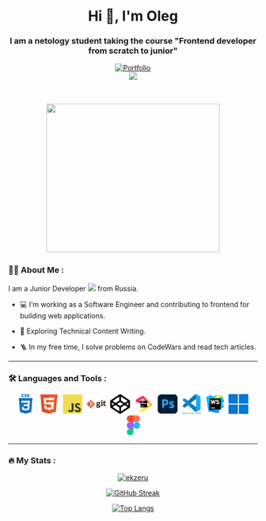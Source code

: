 <h1 align="center">Hi 👋, I'm Oleg</h1>
<h3 align="center">I am a netology student taking the course "Frontend developer from scratch to junior"</h3>
<div align="center">
<a href="https://github.com/ekZeRu/Portfolio"><img src="https://media.giphy.com/media/v1.Y2lkPTc5MGI3NjExa3ZiZzNzd2pyYXl0NTM1aHBrNW83M2xxeDNrNndlZGI4bmZtNWd4diZlcD12MV9pbnRlcm5hbF9naWZfYnlfaWQmY3Q9cw/OItOs8W4NpOTSPwZwU/giphy.gif" width="100" alt="Portfolio"></a>
</div>

<div id="header" align="center">
  <img src="https://media.giphy.com/media/3kPDmoWdBpQPNhCnUG/giphy.gif" width="100"/>
</div>

<p align="center"><img src="https://komarev.com/ghpvc/?username=ekzeru&style=flat-square&color=blue" alt=""/></p>

<div align="center">
  <img src="https://media.giphy.com/media/73kKE9yqx9gSZDaB2e/giphy.gif" width="350" height="300"/>
</div>

### :man_technologist: About Me :
I am a Junior Developer <img src="https://media.giphy.com/media/WUlplcMpOCEmTGBtBW/giphy.gif" width="30"> from Russia.

- :computer: I’m working as a Software Engineer and contributing to frontend for building web applications.

- :open_book: Exploring Technical Content Writing.

- :ladder: In my free time, I solve problems on CodeWars and read tech articles.

---

### :hammer_and_wrench: Languages and Tools :

<div align="center">
  <img src="https://github.com/devicons/devicon/blob/master/icons/css3/css3-plain-wordmark.svg"  title="CSS3" alt="CSS" width="40" height="40"/>&nbsp;
  <img src="https://github.com/devicons/devicon/blob/master/icons/html5/html5-original.svg" title="HTML5" alt="HTML" width="40" height="40"/>&nbsp;
  <img src="https://github.com/devicons/devicon/blob/master/icons/javascript/javascript-original.svg" title="JavaScript" alt="JavaScript" width="40" height="40"/>&nbsp;
  <img src="https://github.com/devicons/devicon/blob/master/icons/git/git-original-wordmark.svg" title="Git" alt="Git" width="40" height="40"/>&nbsp;
  <img src="https://github.com/devicons/devicon/blob/master/icons/codepen/codepen-original.svg" title="Codepen" alt="Codepen" width="40" height="40"/>&nbsp;
  <img src="https://github.com/devicons/devicon/blob/master/icons/jetbrains/jetbrains-original.svg" title="JetBrains" alt="JetBrains" width="40" height="40"/>&nbsp;
  <img src="https://github.com/devicons/devicon/blob/master/icons/photoshop/photoshop-original.svg" title="Photoshop" alt="Photoshop" width="40" height="40"/>&nbsp;
  <img src="https://github.com/devicons/devicon/blob/master/icons/vscode/vscode-original-wordmark.svg" title="Visual Studio Code" alt="Visual Studio Code" width="40" height="40"/>&nbsp;
  <img src="https://github.com/devicons/devicon/blob/master/icons/webstorm/webstorm-original.svg" title="WebStorm" alt="WebStorm" width="40" height="40"/>&nbsp;
  <img src="https://github.com/devicons/devicon/blob/master/icons/windows11/windows11-original.svg" title="Windows 11" alt="Windows 11" width="40" height="40"/>&nbsp;
  <img src="https://github.com/devicons/devicon/blob/master/icons/figma/figma-original.svg" title="Figma" alt="Figma" width="40" height="40"/>
</div>

---

### :fire: My Stats :
<div align="center">

<a href="https://github.com/ryo-ma/github-profile-trophy"><img src="https://github-profile-trophy.vercel.app/?username=ekzeru" alt="ekzeru"></a>

  
[![GitHub Streak](https://github-readme-streak-stats.herokuapp.com?user=ekzeru)](https://git.io/streak-stats)

[![Top Langs](https://github-readme-stats.vercel.app/api/top-langs/?username=ekzeru&layout=compact)](https://github.com/anuraghazra/github-readme-stats)

</div>

